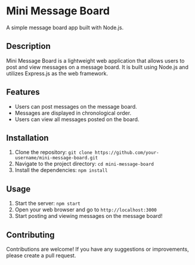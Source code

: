 # Mini Message Board

A simple message board app built with Node.js.

## Description

Mini Message Board is a lightweight web application that allows users to post and view messages on a message board. It is built using Node.js and utilizes Express.js as the web framework.

## Features

- Users can post messages on the message board.
- Messages are displayed in chronological order.
- Users can view all messages posted on the board.

## Installation

1. Clone the repository: `git clone https://github.com/your-username/mini-message-board.git`
2. Navigate to the project directory: `cd mini-message-board`
3. Install the dependencies: `npm install`

## Usage

1. Start the server: `npm start`
2. Open your web browser and go to `http://localhost:3000`
3. Start posting and viewing messages on the message board!

## Contributing

Contributions are welcome! If you have any suggestions or improvements, please create a pull request.
